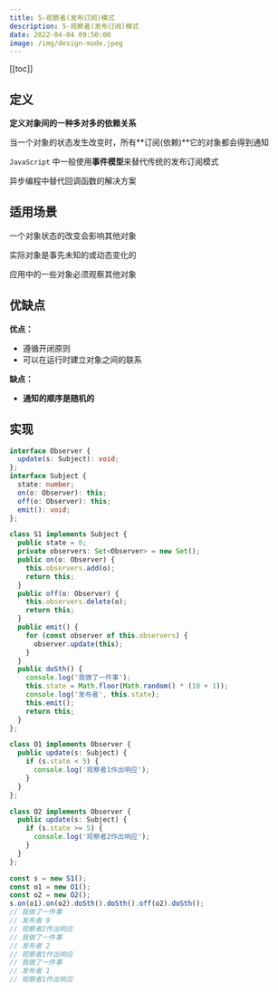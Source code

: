 ```yaml
---
title: 5-观察者(发布订阅)模式
description: 5-观察者(发布订阅)模式
date: 2022-04-04 09:50:00
image: /img/design-mode.jpeg
---
```


[[toc]]

## 定义

**定义对象间的一种多对多的依赖关系**

当一个对象的状态发生改变时，所有**订阅(依赖)**它的对象都会得到通知

`JavaScript` 中一般使用**事件模型**来替代传统的发布订阅模式

异步编程中替代回调函数的解决方案

## 适用场景

一个对象状态的改变会影响其他对象

实际对象是事先未知的或动态变化的

应用中的一些对象必须观察其他对象

## 优缺点

**优点：**
- 遵循开闭原则
- 可以在运行时建立对象之间的联系

**缺点：**
- **通知的顺序是随机的**

## 实现

```ts
interface Observer {
  update(s: Subject): void;
};
interface Subject {
  state: number;
  on(o: Observer): this;
  off(o: Observer): this;
  emit(): void;
};

class S1 implements Subject {
  public state = 0;
  private observers: Set<Observer> = new Set();
  public on(o: Observer) {
    this.observers.add(o);
    return this;
  }
  public off(o: Observer) {
    this.observers.delete(o);
    return this;
  }
  public emit() {
    for (const observer of this.observers) {
      observer.update(this);
    }
  }
  public doSth() {
    console.log('我做了一件事');
    this.state = Math.floor(Math.random() * (10 + 1));
    console.log('发布者', this.state);
    this.emit();
    return this;
  }
};

class O1 implements Observer {
  public update(s: Subject) {
    if (s.state < 5) {
      console.log('观察者1作出响应');
    }
  }
};

class O2 implements Observer {
  public update(s: Subject) {
    if (s.state >= 5) {
      console.log('观察者2作出响应');
    }
  }
};

const s = new S1();
const o1 = new O1();
const o2 = new O2();
s.on(o1).on(o2).doSth().doSth().off(o2).doSth();
// 我做了一件事
// 发布者 9
// 观察者2作出响应
// 我做了一件事
// 发布者 2
// 观察者1作出响应
// 我做了一件事
// 发布者 1
// 观察者1作出响应
```